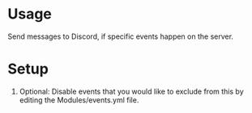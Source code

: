 # Usage
Send messages to Discord, if specific events happen on the server.

# Setup
1. Optional: Disable events that you would like to exclude from this by editing the Modules/events.yml file.
